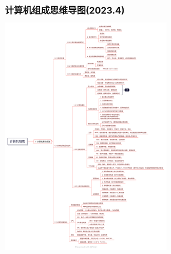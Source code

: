# 计算机组成思维导图(2023.4)

![Image text](./1%E8%AE%A1%E7%AE%97%E6%9C%BA%E7%B3%BB%E7%BB%9F%E6%A6%82%E8%BF%B0.png)
